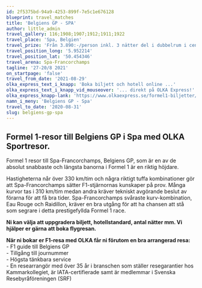 ```yaml
---
id: 2f5375bd-94a9-4253-899f-7e5c1e676128
blueprint: travel_matches
title: 'Belgiens GP - SPA'
author: little_admin
travel_gallery: 116;1908;1907;1912;1911;1922
travel_place: 'Spa, Belgien'
travel_prize: 'Från 3.890:-/person inkl. 3 nätter del i dubbelrum i centrala Bryssel, frukost på hotellet samt biljett till Belgium GP söndag general admission (onumrerad ståplats.) Pris från 5.390:-/person inkluderar samma som ovan paket samt flyg. Vi bokar även andra typer av biljetter till detta F1-race, kontakta oss för pris.'
travel_position_long: '5.952214'
travel_position_lat: '50.454346'
travel_arena: Spa-Francorchamps
tagline: '27-20/8 2021'
on_startpage: 'false'
travel_from_date: '2021-08-29'
olka_express_text_i_knapp: 'Boka biljett och hotell online ...'
olka_express_text_i_knapp_vid_mouseover: '... direkt på OLKA Express!'
olka_express_knapp-lank: 'https://www.olkaexpress.se/formel1-biljetter/belgiens-formel-1'
namn_i_meny: 'Belgiens GP - Spa'
travel_to_date: '2020-08-31'
slug: belgiens-gp-spa
---
```

<h2>Formel 1-resor till Belgiens GP i Spa med OLKA Sportresor.</h2>
<p>Formel 1 resor till Spa-Francorchamps, Belgiens GP, som är en av de absolut snabbaste och längsta banorna i Formel 1 är en riktig höjdare.</p>
<p>Hastigheterna når över 330 km/tim och några riktigt tuffa kombinationer gör att Spa-Francorchamps sätter F1-stjärnornas kunskaper på prov. Många kurvor tas i 310 km/tim medan andra kräver tekniskt avgörande beslut av förarna för att få bra tider. Spa-Francorchamps svåraste kurv-kombination, Eau Rouge och Raidillon, kräver en bra utgång för att ha chansen att stå som segrare i detta prestigefyllda Formel 1 race.</p>
<p><strong>Ni kan välja att uppgradera biljett, hotellstandard, antal nätter mm. Vi hjälper er gärna att boka flygresan.</strong></p>
<p><strong>När ni bokar er F1-resa med OLKA får ni förutom en bra arrangerad resa:</strong><br />
- F1 guide till Belgiens GP<br />
- Tillgång till journummer<br />
- Högsta tänkbara service<br />
- En researrangör med över 35 år i branschen som ställer resegarantier hos Kammarkollegiet, är IATA-certifierade samt är medlemmar i Svenska Resebyråföreningen (SRF)</p>
